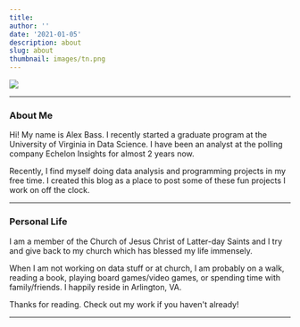 ```yaml
---
title: 
author: ''
date: '2021-01-05'
description: about
slug: about
thumbnail: images/tn.png
---
```



![](/./about_files/IMG_0017.jpeg#center)

---------------------------
### About Me

Hi! My name is Alex Bass. I recently started a graduate program at the University of Virginia in Data Science. I have been an analyst at the polling company Echelon Insights for almost 2 years now.

Recently, I find myself doing data analysis and programming projects in my free time. I created this blog as a place to post some of these fun projects I work on off the clock.

---------------------------
### Personal Life

I am a member of the Church of Jesus Christ of Latter-day Saints and I try and give back to my church which has blessed my life immensely.

When I am not working on data stuff or at church, I am probably on a walk, reading a book, playing board games/video games, or spending time with family/friends. I happily reside in Arlington, VA.

Thanks for reading. Check out my work if you haven't already!

---------------------------






